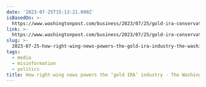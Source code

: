 ```yaml
---
date: '2023-07-25T15:13:21.000Z'
isBasedOn: >-
  https://www.washingtonpost.com/business/2023/07/25/gold-ira-conservative-media/
link: >-
  https://www.washingtonpost.com/business/2023/07/25/gold-ira-conservative-media/
slug: >-
  2023-07-25-how-right-wing-news-powers-the-gold-ira-industry-the-washington-post
tags:
  - media
  - misinformation
  - politics
title: How right-wing news powers the ‘gold IRA’ industry - The Washington Post
---
```



